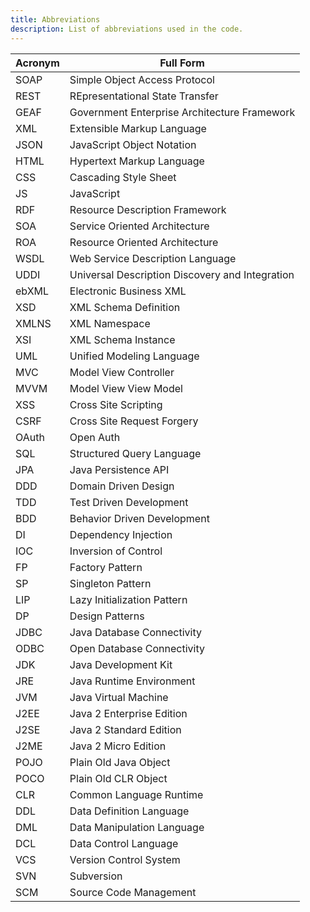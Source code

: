 ```yaml
---
title: Abbreviations
description: List of abbreviations used in the code.
---
```


| Acronym |  Full Form                                       |
| ------- | ------------------------------------------------ |
| SOAP    |  Simple Object Access Protocol                   |
| REST    |  REpresentational State Transfer                 |
| GEAF    |  Government Enterprise Architecture Framework    |
| XML     |  Extensible Markup Language                      |
| JSON    |  JavaScript Object Notation                      |
| HTML    |  Hypertext Markup Language                       |
| CSS     |  Cascading Style Sheet                           |
| JS      |  JavaScript                                      |
| RDF     |  Resource Description Framework                  |
| SOA     |  Service Oriented Architecture                   |
| ROA     |  Resource Oriented Architecture                  |
| WSDL    |  Web Service Description Language                |
| UDDI    |  Universal Description Discovery and Integration |
| ebXML   |  Electronic Business XML                         |
| XSD     |  XML Schema Definition                           |
| XMLNS   |  XML Namespace                                   |
| XSI     |  XML Schema Instance                             |
| UML     |  Unified Modeling Language                       |
| MVC     |  Model View Controller                           |
| MVVM    |  Model View View Model                           |
| XSS     |  Cross Site Scripting                            |
| CSRF    |  Cross Site Request Forgery                      |
| OAuth   |  Open Auth                                       |
| SQL     |  Structured Query Language                       |
| JPA     |  Java Persistence API                            |
| DDD     |  Domain Driven Design                            |
| TDD     |  Test Driven Development                         |
| BDD     |  Behavior Driven Development                     |
| DI      |  Dependency Injection                            |
| IOC     |  Inversion of Control                            |
| FP      |  Factory Pattern                                 |
| SP      |  Singleton Pattern                               |
| LIP     |  Lazy Initialization Pattern                     |
| DP      |  Design Patterns                                 |
| JDBC    |  Java Database Connectivity                      |
| ODBC    | Open Database Connectivity                       |
| JDK     |  Java Development Kit                            |
| JRE     |  Java Runtime Environment                        |
| JVM     |  Java Virtual Machine                            |
| J2EE    |  Java 2 Enterprise Edition                       |
| J2SE    |  Java 2 Standard Edition                         |
| J2ME    |  Java 2 Micro Edition                            |
| POJO    |  Plain Old Java Object                           |
| POCO    |  Plain Old CLR Object                            |
| CLR     |  Common Language Runtime                         |
| DDL     |  Data Definition Language                        |
| DML     |  Data Manipulation Language                      |
| DCL     |  Data Control Language                           |
| VCS     |  Version Control System                          |
| SVN     |  Subversion                                      |
| SCM     |  Source Code Management                          |
